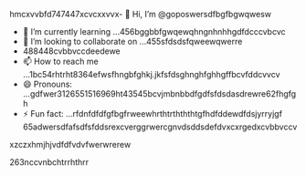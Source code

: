 hmcxvvbfd747447xcvcxxvvx- 👋 Hi, I’m @goposwersdfbgfbgwqwesw
- 🌱 I’m currently learning ...456bggbbfgwqewqhngnhnhhgdfdcccvbcvc
- 💞️ I’m looking to collaborate on ...455sfdsdsfqweewqwerre
- 488448cvbbvccdeedewe
- 📫 How to reach me ...1bc54rhtrht8364efwsfhngbfghkj.jkfsfdsghnghfghhgffbcvfddcvvcv
- 😄 Pronouns: ...gdfwer3126551516969ht43545bcvjmbnbbdfgdfsfdsdasdrewre62fhgfgh
- ⚡ Fun fact: ...rfdnfdfdfgfbgfrweewhrthtrthththtgfhdfddewdfdsjyrryjgf
65adwersdfafsdfsfddsrexcverggrwercgnvdsddsdefdvxcxrgedxcvbbvccv
<!---sjhmvfrexcvcxvvbgdfgdffdfgerbredfgfdfdgdfddd
goposwer/goposwer is a ✨ special ✨ repository because its `README.md` (this file) apgdddpears onjyu your GitH35ufhb proredffile.bdffdf
You can click the Preview link to take a look at your changeadsdass.46245sdsftgggssgerrgre
--->xzczxhmjhjvdfdfvdvfwerwrerew
263nccvnbchtrrhthrr
